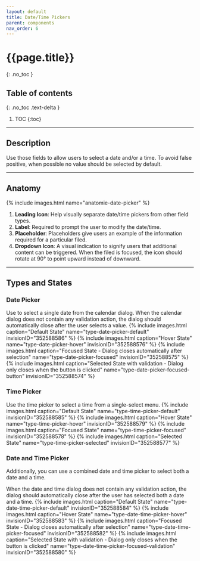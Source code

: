 ```yaml
---
layout: default
title: Date/Time Pickers
parent: components
nav_order: 6
---
```


# {{page.title}}
{: .no_toc }

## Table of contents
{: .no_toc .text-delta }

1. TOC
{:toc}

---

## Description

Use those fields to allow users to select a date and/or a time.
To avoid false positive, when possible no value should be selected by default.

---

## Anatomy

{% include images.html name="anatomie-date-picker" %}

1. **Leading Icon**: Help visually separate date/time pickers from other field types.
2. **Label**: Required to prompt the user to modify the date/time.
3. **Placeholder**: Placeholders give users an example of the information required for a particular filed.
4. **Dropdown Icon**: A visual indication to signify users that additional content can be triggered. When the filed is focused, the icon should rotate at 90° to point upward instead of downward.


---

## Types and States

### Date Picker

Use to select a single date from the calendar dialog. When the calendar dialog does not contain any validation action,
the dialog should automatically close after the user selects a value.
{% include images.html caption="Default State" name="type-date-picker-default" invisionID="352588586" %}
{% include images.html caption="Hover State" name="type-date-picker-hover" invisionID="352588576" %}
{% include images.html caption="Focused State - Dialog closes automatically after selection" name="type-date-picker-focused" invisionID="352588575" %}
{% include images.html caption="Selected State with validation - Dialog only closes when the button is clicked" name="type-date-picker-focused-button" invisionID="352588574" %}



### Time Picker

Use the time picker to select a time from a single-select menu.
{% include images.html caption="Default State" name="type-time-picker-default" invisionID="352588585" %}
{% include images.html caption="Hover State" name="type-time-picker-hover" invisionID="352588579" %}
{% include images.html caption="Focused State" name="type-time-picker-focused" invisionID="352588578" %}
{% include images.html caption="Selected State" name="type-time-picker-selected" invisionID="352588577" %}



### Date and Time Picker

Additionally, you can use a combined date and time picker to select both a date and a time.

When the date and time dialog does not contain any validation action,
the dialog should automatically close after the user has selected both a date and a time.
{% include images.html caption="Default State" name="type-date-time-picker-default" invisionID="352588584" %}
{% include images.html caption="Hover State" name="type-date-time-picker-hover" invisionID="352588583" %}
{% include images.html caption="Focused State - Dialog closes automatically after selection" name="type-date-time-picker-focused" invisionID="352588582" %}
{% include images.html caption="Selected State with validation - Dialog only closes when the button is clicked" name="type-date-time-picker-focused-validation" invisionID="352588580" %}
